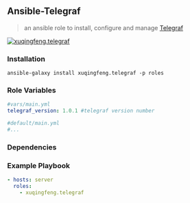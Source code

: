 ## Ansible-Telegraf
> an ansible role to install, configure and manage [Telegraf](https://www.influxdata.com/time-series-platform/telegraf/)

[![xuqingfeng.telegraf](https://img.shields.io/badge/role-xuqingfeng.telegraf-blue.svg?style=flat-square)](https://galaxy.ansible.com/xuqingfeng/telegraf/)

### Installation

`ansible-galaxy install xuqingfeng.telegraf -p roles`

### Role Variables

```yaml
#vars/main.yml
telegraf_version: 1.0.1 #telegraf version number

#default/main.yml
#...
```

### Dependencies

### Example Playbook

```yaml
- hosts: server
  roles:
    - xuqingfeng.telegraf
```





